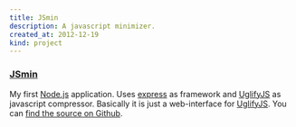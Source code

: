 ```yaml
---
title: JSmin
description: A javascript minimizer.
created_at: 2012-12-19
kind: project
---
```


### [JSmin][1]

My first [Node.js][2] application. Uses [express][3] as framework and [UglifyJS][4] as javascript compressor. Basically it is just a web-interface for [UglifyJS][4]. You can [find the source on Github][5].

  [1]: http://jsmin.de "JSmin"
  [2]: http://nodejs.org "node.js"
  [3]: http://expressjs.com "Express - node.js web application framework"
  [4]: https://github.com/mishoo/UglifyJS2 "JavaScript parser / mangler / compressor / beautifier toolkit"
  [5]: https://github.com/dabio/min "dabio/min - JSmin on Github"

